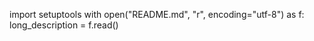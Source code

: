 import setuptools
with open("README.md", "r", encoding="utf-8") as f:
    long_description = f.read()
